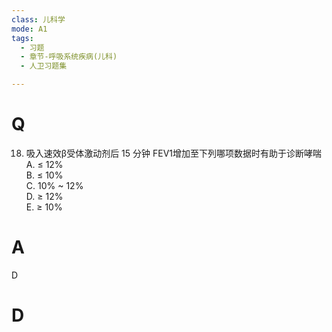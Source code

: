 ```yaml
---
class: 儿科学
mode: A1
tags:
  - 习题
  - 章节-呼吸系统疾病(儿科)
  - 人卫习题集

---
```


# Q
18. 吸入速效β受体激动剂后 15 分钟 FEV1增加至下列哪项数据时有助于诊断哮喘
A. ≤ 12%  
B. ≤ 10%  
C. 10% ~ 12%  
D. ≥ 12%  
E. ≥ 10%
# A
D
# D
